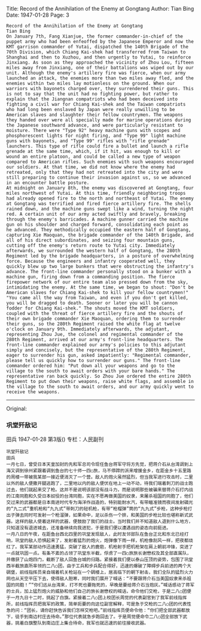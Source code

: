 Title: Record of the Annihilation of the Enemy at Gongtang
Author: Tian Bing
Date: 1947-01-28
Page: 3

	Record of the Annihilation of the Enemy at Gongtang
	Tian Bing
	On January 7th, Fang Xianjue, the former commander-in-chief of the puppet army who had been enfeoffed by the Japanese Emperor and now the KMT garrison commander of Yutai, dispatched the 140th Brigade of the 70th Division, which Chiang Kai-shek had transferred from Taiwan to Shanghai and then to Xuzhou, and then urgently to Yutai, to reinforce Jinxiang. As soon as they approached the vicinity of Zhou Lou, fifteen miles away from Jinxiang, one of their battalions was wiped out by our unit. Although the enemy's artillery fire was fierce, when our army launched an attack, the enemies more than two miles away fled, and the enemies within two miles lay motionless on the ground. When our warriors with bayonets charged over, they surrendered their guns. This is not to say that the unit had no fighting power, but rather to explain that the Jiangnan compatriots who had been deceived into fighting a civil war for Chiang Kai-shek and the Taiwan compatriots who had long been enslaved by Japan were really unwilling to be American slaves and slaughter their fellow countrymen. The weapons they handed over were all specially made for marine operations during the Japanese southward advance, and were particularly resistant to moisture. There were "Type 92" heavy machine guns with scopes and phosphorescent lights for night firing, and "Type 99" light machine guns with bayonets, and "Type 99" rifles with "rifle grenade" launchers. This type of rifle could fire a bullet and launch a rifle grenade at the same time, which, if it hit, was enough to kill or wound an entire platoon, and could be called a new type of weapon compared to American rifles. Such enemies with such weapons encouraged our soldiers. At that time, we did not know where the enemy had retreated, only that they had not retreated into the city and were still preparing to continue their invasion against us, so we advanced in an encounter battle posture.
	At midnight on January 8th, the enemy was discovered at Gongtang, four miles northwest of Yutai. At this time, friendly neighboring troops had already opened fire to the north and northeast of Yutai. The enemy at Gongtang was terrified and fired fierce artillery fire. The shells rained down, and the machine guns swept like a wind, turning the night red. A certain unit of our army acted swiftly and bravely, breaking through the enemy's barricades. A machine gunner carried the machine gun on his shoulder and charged forward, consolidating each point as he advanced. They methodically occupied the eastern half of Gongtang, capturing Xie Maoquan, the brigade commander of the 140th Brigade, and all of his direct subordinates, and seizing four mountain guns, cutting off the enemy's return route to Yutai city. Immediately afterwards, we surrounded the western half of Gongtang, the 280th Regiment led by the brigade headquarters, in a posture of overwhelming force. Because the engineers and infantry cooperated well, they quickly blew up two large bunkers that were obstructing the infantry's advance. The front-line commander personally stood on a bunker with a machine gun, firing down from a commanding position. The fierce firepower network of our entire team also pressed down from the sky, intimidating the enemy. At the same time, we began to shout: "Don't be American slaves for Chiang Kai-shek to kill your fellow countrymen!" "You came all the way from Taiwan, and even if you don't get killed, you will be dragged to death. Sooner or later you will be cannon fodder for Chiang Kai-shek." The shouts moved the KMT soldiers, coupled with the threat of fierce artillery fire and the shouts of their own brigade commander Xie Maoquan, ordering them to surrender their guns, so the 280th Regiment raised the white flag at twelve o'clock on January 9th. Immediately afterwards, the adjutant, representing Zhou Jue, the colonel and regimental commander of the 280th Regiment, arrived at our army's front-line headquarters. The front-line commander explained our army's policies to this adjutant simply and concisely, but the representative of the 280th Regiment, eager to surrender his gun, asked impatiently: "Regimental commander, please tell us quickly how to surrender our guns." The front-line commander ordered him: "Put down all your weapons and go to the village to the south to await orders with your bare hands." The representative ran back quickly. So Zhou Jue ordered the entire 280th Regiment to put down their weapons, raise white flags, and assemble in the village to the south to await orders, and our army quickly went to receive the weapons.



<hr /> 

Original: 


### 巩堂歼敌记
田兵
1947-01-28
第3版()
专栏：人民副刊

    巩堂歼敌记
    田兵
    一月七日，曾受日本天皇加封的先和军总司令现任鱼台蒋军守将方先觉，把蒋介石从台湾调到上海又调到徐州紧跟着调到鱼台的七十师一四○旅，马不停蹄的派来增援金乡，在距金乡十五里路的周楼一带被我某部一接近便消灭了一个营。敌人的炮火虽然猛烈，但当我军进行攻击时，二里以外的敌人便撒开腿逃跑了，二里地以内的敌人便伏在地上一动不动，待我们端着刺刀的战士跑过去，他们就起来交了枪。这并不是说明该部没有战斗力，而是说明那些被骗来替蒋介石打内战的江南同胞和久受日本奴役的台湾同胞，实在不愿再做美国的奴隶，来屠杀祖国的同胞了，他们交过来的武器都是日本南进时代专为海洋作战造的，特别能耐水汽，有带瞄准镜而夜间发射磷光的“九二式”重机枪和“九九式”带刺刀的轻机枪，有带“枪榴弹”筒的“九九式”步枪，这种步枪打出子弹去同时可发射一个枪溜弹，如果命中，足以杀伤一个排，和美国的步枪比较也堪称新式武器。这样的敌人使着这样的武器，便鼓励了我们的战士。当时我们并不知道敌人退到什么地方，只知道没有退进城去，还准备继续向我进犯，于是我们便以遭遇战的姿态向前挺进。
    一月八日的午夜，在距鱼台西北四里的巩堂发现敌人，此时友邻部队在鱼台正北和东北已经打响，巩堂的敌人恐惧起来了，发射着猛烈的炮火，炮弹像下雨一样，机枪像刮风一样，把夜都烧红了。我军某部动作迅速勇猛，突破了敌人的鹿砦，机枪射手把机枪架在肩上朝前冲锋，突进了一点就巩固一点。有条不紊的占领了巩堂东半截，俘虏了一四○旅旅长谢懋权及其全部直属队，并缴获了山炮四门，截断了敌人回鱼台城的归路。紧接着我们便以泰山压顶的姿势，包围了巩堂西半截旅直所率领的二八○团，由于工兵和步兵配合得好，迅速的爆破了障碍步兵前进的两个大碉堡，前线指挥员亲自端着机关枪站在一个碉楼上，居高临下的朝下射击，我们全队的猛烈火力网也从天空平压下去，使得敌人胆寒，同时我们展开了喊话：“不要跟蒋介石当美国奴隶来杀祖国的同胞！”“你们远从台湾来，打不死也要拖死的，早晚是要给蒋介石当炮灰。”喊话感动了蒋军的士兵，加上猛烈炮火的威胁和他们自己的旅长谢懋权的喊话，命令他们交枪，于是二八○团便于一月九日十二时，挑起了白旗。紧接着二八○团上校团长周觉的代表副官到了我军前线指挥所，前线指挥员把我军的政策，简单扼要的向这位副官解释，可是急于交枪的二八○团的代表性急的问：“团长，请你赶快告诉我们怎样交枪吧。”前线指挥员便命令他：“你们把全部武器都放下，徒手到南边村庄去待命。”那位代表就急步跑回去了。于是周觉便命令二八○团全部放下武器，挑着白旗整队到南边庄上集合待命，我军也就迅速的前往接收武器。
